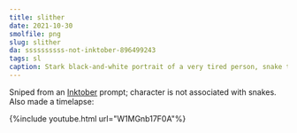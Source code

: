 ```yaml
---
title: slither
date: 2021-10-30
smolfile: png
slug: slither
da: ssssssssss-not-inktober-896499243
tags: sl
caption: Stark black-and-white portrait of a very tired person, snake twined around them. The letters of the word “slither” weave through the background.
---
```

Sniped from an <a href="https://inktober.com/rules" class="ext">Inktober</a> prompt; character is not associated with snakes. Also made a timelapse:

{%include youtube.html url="W1MGnb17F0A"%}